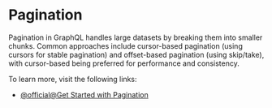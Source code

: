 # Pagination

Pagination in GraphQL handles large datasets by breaking them into smaller chunks. Common approaches include cursor-based pagination (using cursors for stable pagination) and offset-based pagination (using skip/take), with cursor-based being preferred for performance and consistency.

To learn more, visit the following links:

- [@official@Get Started with Pagination](https://graphql.org/learn/pagination/)
